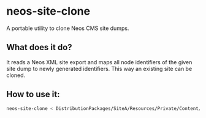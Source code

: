 # neos-site-clone

A portable utility to clone Neos CMS site dumps.

## What does it do?

It reads a Neos XML site export and maps all node identifiers of the given site dump to newly generated identifiers.
This way an existing site can be cloned.

## How to use it:

```sh
neos-site-clone < DistributionPackages/SiteA/Resources/Private/Content/Sites.xml > DistributionPackages/SiteB/Resources/Private/Content/Sites.xml
```
